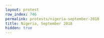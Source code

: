 ```yaml
---
layout: protest
row_index: 746
permalink: protests/nigeria-september-2018
title: Nigeria, September 2018
hidden: true
---
```

